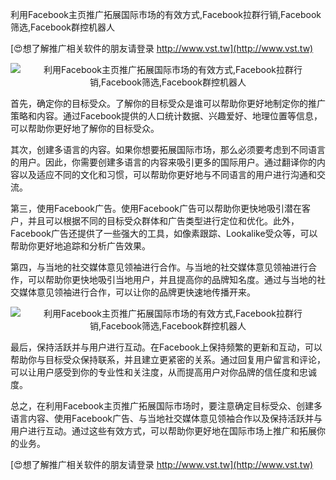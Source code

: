 利用Facebook主页推广拓展国际市场的有效方式,Facebook拉群行销,Facebook筛选,Facebook群控机器人

[😍想了解推广相关软件的朋友请登录 http://www.vst.tw](http://www.vst.tw)

 <center><img src="https://vst.tw/MP4/tuiguang/png/7.png" alt="利用Facebook主页推广拓展国际市场的有效方式,Facebook拉群行销,Facebook筛选,Facebook群控机器人"></center>

首先，确定你的目标受众。了解你的目标受众是谁可以帮助你更好地制定你的推广策略和内容。通过Facebook提供的人口统计数据、兴趣爱好、地理位置等信息，可以帮助你更好地了解你的目标受众。

其次，创建多语言的内容。如果你想要拓展国际市场，那么必须要考虑到不同语言的用户。因此，你需要创建多语言的内容来吸引更多的国际用户。通过翻译你的内容以及适应不同的文化和习惯，可以帮助你更好地与不同语言的用户进行沟通和交流。

第三，使用Facebook广告。使用Facebook广告可以帮助你更快地吸引潜在客户，并且可以根据不同的目标受众群体和广告类型进行定位和优化。此外，Facebook广告还提供了一些强大的工具，如像素跟踪、Lookalike受众等，可以帮助你更好地追踪和分析广告效果。

第四，与当地的社交媒体意见领袖进行合作。与当地的社交媒体意见领袖进行合作，可以帮助你更快地吸引当地用户，并且提高你的品牌知名度。通过与当地的社交媒体意见领袖进行合作，可以让你的品牌更快速地传播开来。

 <center><img src="https://vst.tw/MP4/tuiguang/png/6.png" alt="利用Facebook主页推广拓展国际市场的有效方式,Facebook拉群行销,Facebook筛选,Facebook群控机器人"></center>

最后，保持活跃并与用户进行互动。在Facebook上保持频繁的更新和互动，可以帮助你与目标受众保持联系，并且建立更紧密的关系。通过回复用户留言和评论，可以让用户感受到你的专业性和关注度，从而提高用户对你品牌的信任度和忠诚度。

总之，在利用Facebook主页推广拓展国际市场时，要注意确定目标受众、创建多语言内容、使用Facebook广告、与当地社交媒体意见领袖合作以及保持活跃并与用户进行互动。通过这些有效方式，可以帮助你更好地在国际市场上推广和拓展你的业务。

[😍想了解推广相关软件的朋友请登录 http://www.vst.tw](http://www.vst.tw)



